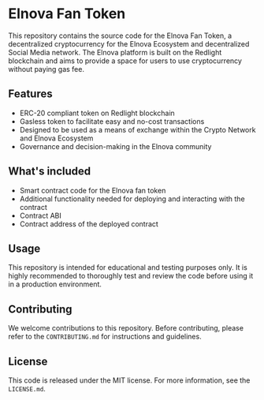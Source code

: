 # Elnova Fan Token

This repository contains the source code for the Elnova Fan Token, a decentralized cryptocurrency for the Elnova Ecosystem and decentralized Social Media network. The Elnova platform is built on the Redlight blockchain and aims to provide a space for users to use cryptocurrency without paying gas fee.
## Features
- ERC-20 compliant token on Redlight blockchain
- Gasless token to facilitate easy and no-cost transactions
- Designed to be used as a means of exchange within the Crypto Network and Elnova Ecosystem
- Governance and decision-making in the Elnova community

## What's included
- Smart contract code for the Elnova fan token
- Additional functionality needed for deploying and interacting with the contract
- Contract ABI
- Contract address of the deployed contract

## Usage
This repository is intended for educational and testing purposes only. It is highly recommended to thoroughly test and review the code before using it in a production environment.

## Contributing
We welcome contributions to this repository. Before contributing, please refer to the `CONTRIBUTING.md` for instructions and guidelines.

## License
This code is released under the MIT license. For more information, see the `LICENSE.md`.
